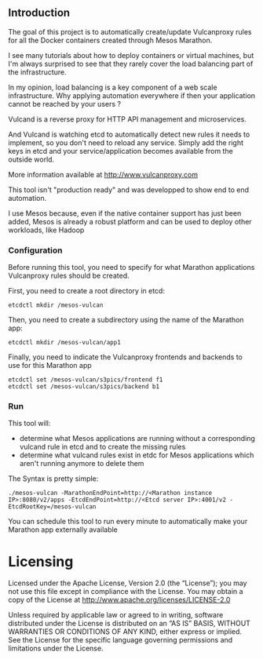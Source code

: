 ## Introduction

The goal of this project is to automatically create/update Vulcanproxy rules for all the Docker containers created through Mesos Marathon.

I see many tutorials about how to deploy containers or virtual machines, but I'm always surprised to see that they rarely cover the load balancing part of the infrastructure.

In my opinion, load balancing is a key component of a web scale infrastructure. Why applying automation everywhere if then your application cannot be reached by your users ?

Vulcand is a reverse proxy for HTTP API management and microservices.

And Vulcand is watching etcd to automatically detect new rules it needs to implement, so you don't need to reload any service. Simply add the right keys in etcd and your service/application becomes available from the outside world.

More information available at http://www.vulcanproxy.com

This tool isn't "production ready" and was developped to show end to end automation.

I use Mesos because, even if the native container support has just been added, Mesos is already a robust platform and can be used to deploy other workloads, like Hadoop

### Configuration

Before running this tool, you need to specify for what Marathon applications Vulcanproxy rules should be created.

First, you need to create a root directory in etcd:

```
etcdctl mkdir /mesos-vulcan
```

Then, you need to create a subdirectory using the name of the Marathon app:

```
etcdctl mkdir /mesos-vulcan/app1
```

Finally, you need to indicate the Vulcanproxy frontends and backends to use for this Marathon app

```
etcdctl set /mesos-vulcan/s3pics/frontend f1
etcdctl set /mesos-vulcan/s3pics/backend b1
```

### Run

This tool will:

- determine what Mesos applications are running without a corresponding vulcand rule in etcd and to create the missing rules
- determine what vulcand rules exist in etdc for Mesos applications which aren't running anymore to delete them

The Syntax is pretty simple:

```
./mesos-vulcan -MarathonEndPoint=http://<Marathon instance IP>:8080/v2/apps -EtcdEndPoint=http://<Etcd server IP>:4001/v2 -EtcdRootKey=/mesos-vulcan
```

You can schedule this tool to run every minute to automatically make your Marathon app externally available

# Licensing

Licensed under the Apache License, Version 2.0 (the “License”); you may not use this file except in compliance with the License. You may obtain a copy of the License at <http://www.apache.org/licenses/LICENSE-2.0>

Unless required by applicable law or agreed to in writing, software distributed under the License is distributed on an “AS IS” BASIS, WITHOUT WARRANTIES OR CONDITIONS OF ANY KIND, either express or implied. See the License for the specific language governing permissions and limitations under the License.
